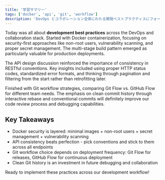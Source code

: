 ```yaml
---
title: '学習サマリー'
tags: ['docker', 'api', 'git', 'workflow']
description: 'DevOps とコラボレーション全体にわたる開発ベストプラクティスにフォーカスした一日。Docker セキュリティ、RESTful API 設計の一貫性、Git ワークフロー戦略を深く学習。'
---
```


Today was all about **development best practices** across the DevOps and collaboration stack. Started with Docker containerization, focusing on security-first approaches like non-root users, vulnerability scanning, and proper secret management. The multi-stage build pattern emerged as particularly valuable for production deployments.

The API design discussion reinforced the importance of consistency in RESTful conventions. Key insights included using proper HTTP status codes, standardized error formats, and thinking through pagination and filtering from the start rather than retrofitting later.

Finished with Git workflow strategies, comparing Git Flow vs. GitHub Flow for different team needs. The emphasis on clean commit history through interactive rebase and conventional commits will definitely improve our code review process and debugging capabilities.

## Key Takeaways

- Docker security is layered: minimal images + non-root users + secret management + vulnerability scanning
- API consistency beats perfection - pick conventions and stick to them across all endpoints
- Git workflow choice depends on deployment frequency: Git Flow for releases, GitHub Flow for continuous deployment
- Clean Git history is an investment in future debugging and collaboration

Ready to implement these practices across our development workflow!
